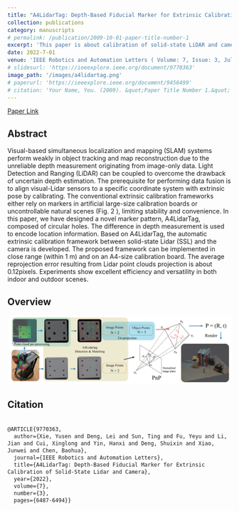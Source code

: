 ```yaml
---
title: "A4LidarTag: Depth-Based Fiducial Marker for Extrinsic Calibration of Solid-State Lidar and Camera"
collection: publications
category: manuscripts
# permalink: /publication/2009-10-01-paper-title-number-1
excerpt: 'This paper is about calibration of solid-state LiDAR and camera.'
date: 2022-7-01
venue: 'IEEE Robotics and Automation Letters ( Volume: 7, Issue: 3, July 2022)'
# slidesurl: 'https://ieeexplore.ieee.org/document/9770363'
image_path: '/images/a4lidartag.png'
# paperurl: 'https://ieeexplore.ieee.org/document/9456499'
# citation: 'Your Name, You. (2009). &quot;Paper Title Number 1.&quot; <i>Journal 1</i>. 1(1).'
---
```


[Paper Link]('https://ieeexplore.ieee.org/document/9770363')

## Abstract

Visual-based simultaneous localization and mapping (SLAM) systems perform weakly in object tracking and map reconstruction due to the unreliable depth measurement originating from image-only data. Light Detection and Ranging (LiDAR) can be coupled to overcome the drawback of uncertain depth estimation. The prerequisite for performing data fusion is to align visual-Lidar sensors to a specific coordinate system with extrinsic pose by calibrating. The conventional extrinsic calibration frameworks either rely on markers in artificial large-size calibration boards or uncontrollable natural scenes (Fig. 2 ), limiting stability and convenience. In this paper, we have designed a novel marker pattern, A4LidarTag, composed of circular holes. The difference in depth measurement is used to encode location information. Based on A4LidarTag, the automatic extrinsic calibration framework between solid-state Lidar (SSL) and the camera is developed. The proposed framework can be implemented in close range (within 1 m) and on an A4-size calibration board. The average reprojection error resulting from Lidar point clouds projection is about 0.12pixels. Experiments show excellent efficiency and versatility in both indoor and outdoor scenes.

## Overview
![A4LidarTag](/images/a4lidartag.png)

## Citation
```text

@ARTICLE{9770363,
  author={Xie, Yusen and Deng, Lei and Sun, Ting and Fu, Yeyu and Li, Jian and Cui, Xinglong and Yin, Hanxi and Deng, Shuixin and Xiao, Junwei and Chen, Baohua},
  journal={IEEE Robotics and Automation Letters}, 
  title={A4LidarTag: Depth-Based Fiducial Marker for Extrinsic Calibration of Solid-State Lidar and Camera}, 
  year={2022},
  volume={7},
  number={3},
  pages={6487-6494}}

```